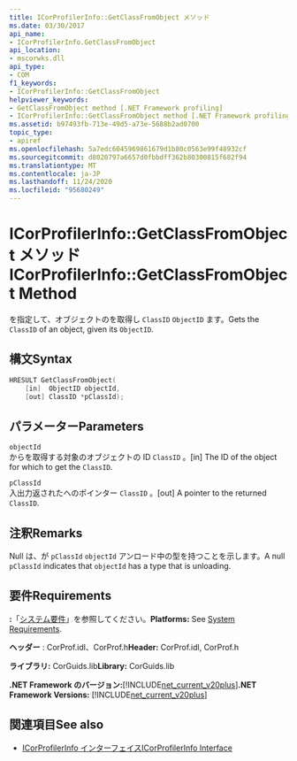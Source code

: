 ```yaml
---
title: ICorProfilerInfo::GetClassFromObject メソッド
ms.date: 03/30/2017
api_name:
- ICorProfilerInfo.GetClassFromObject
api_location:
- mscorwks.dll
api_type:
- COM
f1_keywords:
- ICorProfilerInfo::GetClassFromObject
helpviewer_keywords:
- GetClassFromObject method [.NET Framework profiling]
- ICorProfilerInfo::GetClassFromObject method [.NET Framework profiling]
ms.assetid: b97493fb-713e-49d5-a73e-5688b2ad0700
topic_type:
- apiref
ms.openlocfilehash: 5a7edc6045969861679d1b80c0563e99f48932cf
ms.sourcegitcommit: d8020797a6657d0fbbdff362b80300815f682f94
ms.translationtype: MT
ms.contentlocale: ja-JP
ms.lasthandoff: 11/24/2020
ms.locfileid: "95680249"
---
```

# <a name="icorprofilerinfogetclassfromobject-method"></a><span data-ttu-id="8535f-102">ICorProfilerInfo::GetClassFromObject メソッド</span><span class="sxs-lookup"><span data-stu-id="8535f-102">ICorProfilerInfo::GetClassFromObject Method</span></span>

<span data-ttu-id="8535f-103">を指定して、オブジェクトのを取得し `ClassID` `ObjectID` ます。</span><span class="sxs-lookup"><span data-stu-id="8535f-103">Gets the `ClassID` of an object, given its `ObjectID`.</span></span>  
  
## <a name="syntax"></a><span data-ttu-id="8535f-104">構文</span><span class="sxs-lookup"><span data-stu-id="8535f-104">Syntax</span></span>  
  
```cpp  
HRESULT GetClassFromObject(  
    [in]  ObjectID objectId,  
    [out] ClassID *pClassId);  
```  
  
## <a name="parameters"></a><span data-ttu-id="8535f-105">パラメーター</span><span class="sxs-lookup"><span data-stu-id="8535f-105">Parameters</span></span>  

 `objectId`  
 <span data-ttu-id="8535f-106">からを取得する対象のオブジェクトの ID `ClassID` 。</span><span class="sxs-lookup"><span data-stu-id="8535f-106">[in] The ID of the object for which to get the `ClassID`.</span></span>  
  
 `pClassId`  
 <span data-ttu-id="8535f-107">入出力返されたへのポインター `ClassID` 。</span><span class="sxs-lookup"><span data-stu-id="8535f-107">[out] A pointer to the returned `ClassID`.</span></span>  
  
## <a name="remarks"></a><span data-ttu-id="8535f-108">注釈</span><span class="sxs-lookup"><span data-stu-id="8535f-108">Remarks</span></span>  

 <span data-ttu-id="8535f-109">Null は、が `pClassId` `objectId` アンロード中の型を持つことを示します。</span><span class="sxs-lookup"><span data-stu-id="8535f-109">A null `pClassId` indicates that `objectId` has a type that is unloading.</span></span>  
  
## <a name="requirements"></a><span data-ttu-id="8535f-110">要件</span><span class="sxs-lookup"><span data-stu-id="8535f-110">Requirements</span></span>  

 <span data-ttu-id="8535f-111">**:**「[システム要件](../../get-started/system-requirements.md)」を参照してください。</span><span class="sxs-lookup"><span data-stu-id="8535f-111">**Platforms:** See [System Requirements](../../get-started/system-requirements.md).</span></span>  
  
 <span data-ttu-id="8535f-112">**ヘッダー** : CorProf.idl、CorProf.h</span><span class="sxs-lookup"><span data-stu-id="8535f-112">**Header:** CorProf.idl, CorProf.h</span></span>  
  
 <span data-ttu-id="8535f-113">**ライブラリ:** CorGuids.lib</span><span class="sxs-lookup"><span data-stu-id="8535f-113">**Library:** CorGuids.lib</span></span>  
  
 <span data-ttu-id="8535f-114">**.NET Framework のバージョン:**[!INCLUDE[net_current_v20plus](../../../../includes/net-current-v20plus-md.md)]</span><span class="sxs-lookup"><span data-stu-id="8535f-114">**.NET Framework Versions:** [!INCLUDE[net_current_v20plus](../../../../includes/net-current-v20plus-md.md)]</span></span>  
  
## <a name="see-also"></a><span data-ttu-id="8535f-115">関連項目</span><span class="sxs-lookup"><span data-stu-id="8535f-115">See also</span></span>

- [<span data-ttu-id="8535f-116">ICorProfilerInfo インターフェイス</span><span class="sxs-lookup"><span data-stu-id="8535f-116">ICorProfilerInfo Interface</span></span>](icorprofilerinfo-interface.md)
